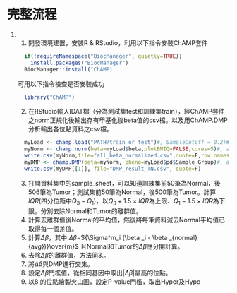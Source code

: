 # 完整流程
1. 
    1. 開發環境建置，安裝R & RStudio，利用以下指令安裝ChAMP套件
    ```R
      if(!requireNamespace("BiocManager", quietly=TRUE))
        install.packages("BiocManager")
      BiocManager::install("ChAMP)
    ```
      可用以下指令檢查是否安裝成功
    ```R
      library("ChAMP")
    ```
    2. 在RStudio輸入IDAT檔（分為測試集test和訓練集train），經ChAMP套件之norm正規化後輸出存有甲基化後beta值的csv檔。以及用ChAMP.DMP分析輸出各位點資料之csv檔。
    ```R
      myLoad <- champ.load("PATH/train or test")#, SampleCutoff = 0.2)#, arraytype = "EPIC")
      myNorm <- champ.norm(beta=myLoad$beta,plotBMIQ=FALSE,cores=5)#, arraytype = "EPIC")
      write.csv(myNorm,file="all_beta_normalized.csv",quote=F,row.names=T)
      myDMP <- champ.DMP(beta=myNorm, pheno=myLoad$pd$Sample_Group)#, arraytype = "EPIC")
      write.csv(myDMP[[1]], file="DMP_result_TN.csv", quote=F)
    ```
    3. 打開資料集中的sample_sheet，可以知道訓練集前50筆為Normal，後506筆為Tumor；測試集前50筆為Normal，後500筆為Tumor。計算$IQR$(四分位距中$Q_3 - Q_1$)，以$Q_3 + 1.5 \times IQR$為上限、$Q_1 - 1.5 \times IQR$為下限，分別去除Normal和Tumor的離群值。
    4. 計算去離群值後Normal的平均值，然後將每筆資料減去Normal平均值已取得每一個差值。
    5. 計算$\Delta\beta$，其中
        ${\Delta\beta =}$${\Sigma^m_i (\beta _i - \beta _{normal} {avg})}\over{m}$
        且Normal和Tumor的$\Delta\beta$應分開計算。
    6. 去除$\Delta\beta$的離群值，方法同3.。
    7. 將$\Delta\beta$與DMP進行交集。
    8. 設定$\Delta\beta$門檻值，從相同基因中取出$|\Delta\beta|$最高的位點。
    9. 以8.的位點繪製火山圖，設定P-value門檻，取出Hyper及Hypo
